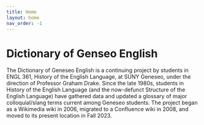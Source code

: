 ```yaml
---
title: Home
layout: home
nav_order: -1
---
```


# Dictionary of Genseo English

The Dictionary of Geneseo English is a continuing project by students in ENGL 361, History of the English Language, at SUNY Geneseo, under the direction of Professor Graham Drake. Since the late 1980s, students in History of the English Language (and the now-defunct Structure of the English Language) have gathered data and updated a glossary of major colloquial/slang terms current among Geneseo students. The project began as a Wikimedia wiki in 2006, migrated to a Confluence wiki in 2008, and moved to its present location in Fall 2023.
